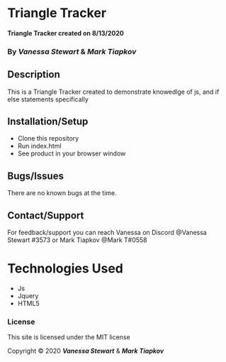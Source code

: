 # Triangle Tracker

#### Triangle Tracker created on 8/13/2020

### By _Vanessa Stewart_ & _Mark Tiapkov_

## Description
This is a Triangle Tracker created to demonstrate knowedlge of js, and if else statements specifically

## Installation/Setup
* Clone this repository
* Run index.html
* See product in your browser window

## Bugs/Issues
There are no known bugs at the time. 

## Contact/Support
For feedback/support you can reach Vanessa on Discord @Vanessa Stewart
#3573 or Mark Tiapkov @Mark T#0558

# Technologies Used
* Js
* Jquery
* HTML5

### License
This site is licensed under the MIT license

Copyright © 2020 **_Vanessa Stewart_** & **_Mark Tiapkov_**